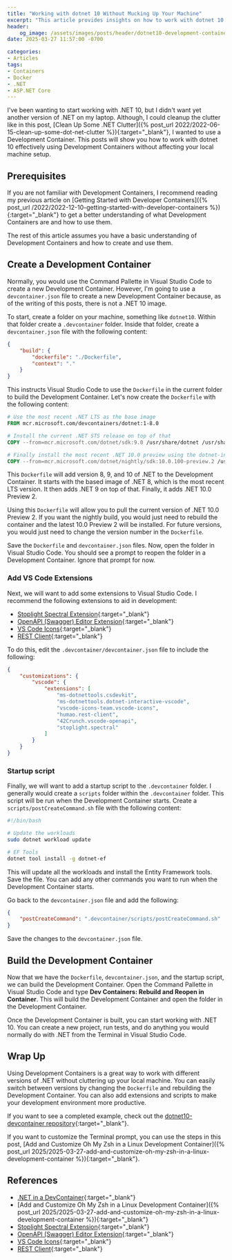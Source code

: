 ```yaml
---
title: "Working with dotnet 10 Without Mucking Up Your Machine"
excerpt: "This article provides insights on how to work with dotnet 10 effectively using Development Containers without affecting your local machine setup."
header:
    og_image: /assets/images/posts/header/dotnet10-development-container.png
date: 2025-03-27 11:57:00 -0700

categories:
- Articles
tags:
- Containers
- Docker
- .NET
- ASP.NET Core
---
```

I've been wanting to start working with .NET 10, but I didn't want yet another version of .NET on my laptop. Although, I could cleanup the clutter like in this post, [Clean Up Some .NET Clutter]({% post_url 2022/2022-06-15-clean-up-some-dot-net-clutter %}){:target="_blank"}, I wanted to use a Development Container. This posts will show you how to work with dotnet 10 effectively using Development Containers without affecting your local machine setup.

## Prerequisites

If you are not familiar with Development Containers, I recommend reading my previous article on [Getting Started with Developer Containers]({% post_url /2022/2022-12-10-getting-started-with-developer-containers %}){:target="_blank"} to get a better understanding of what Development Containers are and how to use them.

The rest of this article assumes you have a basic understanding of Development Containers and how to create and use them.

## Create a Development Container

Normally, you would use the Command Pallette in Visual Studio Code to create a new Development Container. However, I'm going to use a `devcontainer.json` file to create a new Development Container because, as of the writing of this posts, there is not a .NET 10 image.

To start, create a folder on your machine, something like `dotnet10`. Within that folder create a `.devcontainer` folder.  Inside that folder, create a `devcontainer.json` file with the following content:

```json
{
    "build": {
        "dockerfile": "./Dockerfile",
        "context": "."
    }
}
```

This instructs Visual Studio Code to use the `Dockerfile` in the current folder to build the Development Container.  Let's now create the `Dockerfile` with the following content:

```dockerfile
# Use the most recent .NET LTS as the base image
FROM mcr.microsoft.com/devcontainers/dotnet:1-8.0

# Install the current .NET STS release on top of that
COPY --from=mcr.microsoft.com/dotnet/sdk:9.0 /usr/share/dotnet /usr/share/dotnet

# Finally install the most recent .NET 10.0 preview using the dotnet-install script
COPY --from=mcr.microsoft.com/dotnet/nightly/sdk:10.0.100-preview.2 /usr/share/dotnet /usr/share/dotnet
```

This `Dockerfile` will add version 8, 9, and 10 of .NET to the Development Container. It starts with the based image of .NET 8, which is the most recent LTS version. It then adds .NET 9 on top of that. Finally, it adds .NET 10.0 Preview 2.

Using this `Dockerfile` will allow you to pull the current version of .NET 10.0 Preview 2. If you want the nightly build, you would just need to rebuild the container and the latest 10.0 Preview 2 will be installed.  For future versions, you would just need to change the version number in the `Dockerfile`.

Save the `Dockerfile` and `devcontainer.json` files.  Now, open the folder in Visual Studio Code.  You should see a prompt to reopen the folder in a Development Container.  Ignore that prompt for now.

### Add VS Code Extensions

Next, we will want to add some extensions to Visual Studio Code.  I recommend the following extensions to aid in development:

* [Stoplight Spectral Extension](https://marketplace.visualstudio.com/items?itemName=stoplight.spectral&WT.mc_id=DT-MVP-4024623){:target="_blank"}
* [OpenAPI (Swagger) Editor Extension](https://marketplace.visualstudio.com/items?itemName=42Crunch.vscode-openapi&WT.mc_id=DT-MVP-4024623){:target="_blank"}
* [VS Code Icons](https://marketplace.visualstudio.com/items?itemName=vscode-icons-team.vscode-icons&WT.mc_id=DT-MVP-4024623){:target="_blank"}
* [REST Client](https://marketplace.visualstudio.com/items?itemName=humao.rest-client&WT.mc_id=DT-MVP-4024623){:target="_blank"}

To do this, edit the `.devcontainer/devcontainer.json` file to include the following:

```json
{
    "customizations": {
        "vscode": {
            "extensions": [
                "ms-dotnettools.csdevkit",
                "ms-dotnettools.dotnet-interactive-vscode",
                "vscode-icons-team.vscode-icons",
                "humao.rest-client",
                "42Crunch.vscode-openapi",
                "stoplight.spectral"
            ]
        }
    }
}
```

### Startup script

Finally, we will want to add a startup script to the `.devcontainer` folder. I generally would create a `scripts` folder within the `.devcontainer` folder. This script will be run when the Development Container starts. Create a `scripts/postCreateCommand.sh` file with the following content:

```bash
#!/bin/bash

# Update the workloads
sudo dotnet workload update

# EF Tools
dotnet tool install -g dotnet-ef
```

This will update all the workloads and install the Entity Framework tools. Save the file.  You can add any other commands you want to run when the Development Container starts.

Go back to the `devcontainer.json` file and add the following:

```json
{
    "postCreateCommand": ".devcontainer/scripts/postCreateCommand.sh"
}
```

Save the changes to the `devcontainer.json` file.

## Build the Development Container

Now that we have the `Dockerfile`, `devcontainer.json`, and the startup script, we can build the Development Container.  Open the Command Pallette in Visual Studio Code and type **Dev Containers: Rebuild and Reopen in Container**.  This will build the Development Container and open the folder in the Development Container.

Once the Development Container is built, you can start working with .NET 10.  You can create a new project, run tests, and do anything you would normally do with .NET from the Terminal in Visual Studio Code.

## Wrap Up

Using Development Containers is a great way to work with different versions of .NET without cluttering up your local machine.  You can easily switch between versions by changing the `Dockerfile` and rebuilding the Development Container.  You can also add extensions and scripts to make your development environment more productive.

If you want to see a completed example, check out the [dotnet10-devcontainer repository](https://github.com/jguadagno/dotnet10-devcontainer){:target="_blank"}.

If you want to customize the Terminal prompt, you can use the steps in this post, [Add and Customize Oh My Zsh in a Linux Development Container]({% post_url 2025/2025-03-27-add-and-customize-oh-my-zsh-in-a-linux-development-container %}){:target="_blank"}.

## References

* [.NET in a DevContainer](https://devblogs.microsoft.com/dotnet/dotnet-in-dev-container/?WT.mc_id=DT-MVP-4024623){:target="_blank"}
* [Add and Customize Oh My Zsh in a Linux Development Container]({% post_url 2025/2025-03-27-add-and-customize-oh-my-zsh-in-a-linux-development-container %}){:target="_blank"}
* [Stoplight Spectral Extension](https://marketplace.visualstudio.com/items?itemName=stoplight.spectral&WT.mc_id=DT-MVP-4024623){:target="_blank"}
* [OpenAPI (Swagger) Editor Extension](https://marketplace.visualstudio.com/items?itemName=42Crunch.vscode-openapi&WT.mc_id=DT-MVP-4024623){:target="_blank"}
* [VS Code Icons](https://marketplace.visualstudio.com/items?itemName=vscode-icons-team.vscode-icons&WT.mc_id=DT-MVP-4024623){:target="_blank"}
* [REST Client](https://marketplace.visualstudio.com/items?itemName=humao.rest-client&WT.mc_id=DT-MVP-4024623){:target="_blank"}
